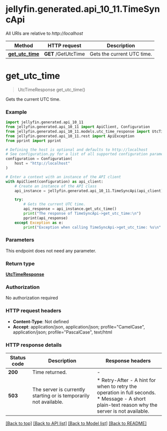 # jellyfin.generated.api_10_11.TimeSyncApi

All URIs are relative to *http://localhost*

Method | HTTP request | Description
------------- | ------------- | -------------
[**get_utc_time**](TimeSyncApi.md#get_utc_time) | **GET** /GetUtcTime | Gets the current UTC time.


# **get_utc_time**
> UtcTimeResponse get_utc_time()

Gets the current UTC time.

### Example


```python
import jellyfin.generated.api_10_11
from jellyfin.generated.api_10_11 import ApiClient, Configuration
from jellyfin.generated.api_10_11.models.utc_time_response import UtcTimeResponse
from jellyfin.generated.api_10_11.rest import ApiException
from pprint import pprint

# Defining the host is optional and defaults to http://localhost
# See configuration.py for a list of all supported configuration parameters.
configuration = Configuration(
    host = "http://localhost"
)

# Enter a context with an instance of the API client
with ApiClient(configuration) as api_client:
    # Create an instance of the API class
    api_instance = jellyfin.generated.api_10_11.TimeSyncApi(api_client)

    try:
        # Gets the current UTC time.
        api_response = api_instance.get_utc_time()
        print("The response of TimeSyncApi->get_utc_time:\n")
        pprint(api_response)
    except Exception as e:
        print("Exception when calling TimeSyncApi->get_utc_time: %s\n" % e)
```



### Parameters

This endpoint does not need any parameter.

### Return type

[**UtcTimeResponse**](UtcTimeResponse.md)

### Authorization

No authorization required

### HTTP request headers

 - **Content-Type**: Not defined
 - **Accept**: application/json, application/json; profile="CamelCase", application/json; profile="PascalCase", text/html

### HTTP response details

| Status code | Description | Response headers |
|-------------|-------------|------------------|
**200** | Time returned. |  -  |
**503** | The server is currently starting or is temporarily not available. |  * Retry-After - A hint for when to retry the operation in full seconds. <br>  * Message - A short plain-text reason why the server is not available. <br>  |

[[Back to top]](#) [[Back to API list]](../README.md#documentation-for-api-endpoints) [[Back to Model list]](../README.md#documentation-for-models) [[Back to README]](../README.md)

